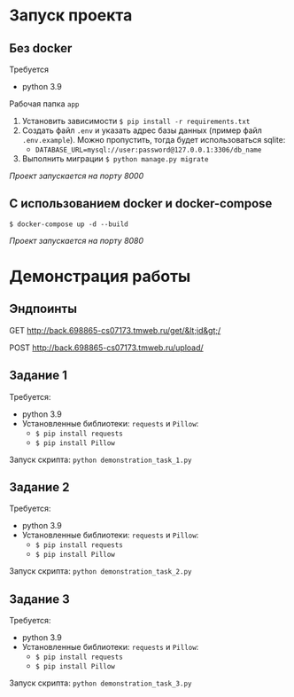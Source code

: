 # Запуск проекта 

## Без docker
Требуется 
- python 3.9

Рабочая папка `app`


1. Установить зависимости
`$ pip install -r requirements.txt`
2. Создать файл `.env` и указать адрес базы данных (пример файл `.env.example`). Можно пропустить, тогда будет использоваться sqlite:
   - `DATABASE_URL=mysql://user:password@127.0.0.1:3306/db_name`
3. Выполнить миграции
`$ python manage.py migrate`

_Проект запускается на порту 8000_

## C использованием docker и docker-compose
`$ docker-compose up -d --build`

_Проект запускается на порту 8080_

# Демонстрация работы
## Эндпоинты
GET http://back.698865-cs07173.tmweb.ru/get/&lt;id&gt;/

POST http://back.698865-cs07173.tmweb.ru/upload/

##  Задание 1
Требуется: 
- python 3.9
- Установленные библиотеки: `requests` и `Pillow`:
  - `$ pip install requests`
  - `$ pip install Pillow`

Запуск скрипта: `python demonstration_task_1.py`

##  Задание 2
Требуется: 
- python 3.9
- Установленные библиотеки: `requests` и `Pillow`:
  - `$ pip install requests`
  - `$ pip install Pillow`

Запуск скрипта: `python demonstration_task_2.py`


##  Задание 3
Требуется: 
- python 3.9
- Установленные библиотеки: `requests` и `Pillow`:
  - `$ pip install requests`
  - `$ pip install Pillow`

Запуск скрипта: `python demonstration_task_3.py`